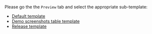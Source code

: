 Please go the the `Preview` tab and select the appropriate sub-template:

* [Default template](?expand=1&template=pr_template_default.md)
* [Demo screenshots table template](?expand=1&template=pr_template_screenshots_table.md)
* [Release template](?expand=1&template=pr_template_release.md)
